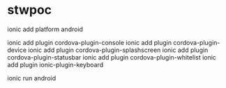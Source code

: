 # stwpoc

ionic add platform android

ionic add plugin cordova-plugin-console
ionic add plugin cordova-plugin-device
ionic add plugin cordova-plugin-splashscreen
ionic add plugin cordova-plugin-statusbar
ionic add plugin cordova-plugin-whitelist
ionic add plugin ionic-plugin-keyboard

ionic run android
